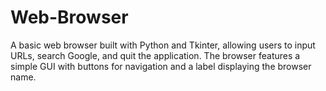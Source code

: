 # Web-Browser
A basic web browser built with Python and Tkinter, allowing users to input URLs, search Google, and quit the application. The browser features a simple GUI with buttons for navigation and a label displaying the browser name.
